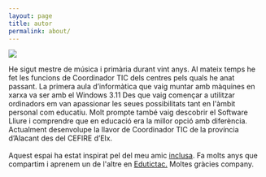 ```yaml
---
layout: page
title: autor
permalink: about/
---
```


<img class="col one right" src="..//img/sasogu.jpg">


He sigut mestre de música i primària durant vint anys. Al mateix temps he fet les funcions de Coordinador TIC dels centres pels quals he anat passant. La primera aula d’informàtica que vaig muntar amb màquines en xarxa va ser amb el Windows 3.11 Des que vaig començar a utilitzar ordinadors em van apassionar les seues possibilitats tant en l'àmbit personal com educatiu. Molt prompte també vaig descobrir el Software Lliure i comprendre que en educació era la millor opció amb diferència. Actualment desenvolupe la llavor de Coordinador TIC de la província d’Alacant des del CEFIRE d’Elx.
<br><br>
Aquest espai ha estat inspirat pel del meu amic <a href="https://inclusa.github.io/" target="_blank"> inclusa</a>. Fa molts anys que compartim i aprenem un de l'altre en <a href="https://edutictac.es" target="_blank"> Edutictac.</a> Moltes gràcies company.
<br /><br />
<br />
<br/>
<span class="contacticon center">
	<a href="https://github.com/sasogu" target="_blank"><i class="fa fa-github-square"></i></a>
	<a href="https://www.linkedin.com/in/sasogu/" target="_blank"><i class="fa fa-linkedin-square"></i></a>
	<a href="https://twitter.com/sasogu" target="_blank"><i class="fa fa-twitter-square"></i></a>
</span>
